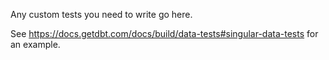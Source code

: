 Any custom tests you need to write go here.

See https://docs.getdbt.com/docs/build/data-tests#singular-data-tests for an example.